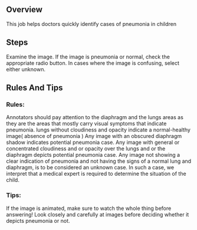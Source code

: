 ## Overview
This job helps doctors quickly identify cases of pneumonia in children

## Steps
Examine the image.
If the image is pneumonia or normal, check the appropriate radio button.
In cases where the image is confusing, select either unknown.
## Rules And Tips
### Rules:

Annotators should pay attention to the diaphragm and the lungs areas as they are the areas that mostly carry visual symptoms that indicate pneumonia.
lungs without cloudiness and opacity indicate a normal-healthy image( absence of pneumonia )
Any image with an obscured diaphragm shadow indicates potential pneumonia case.
Any image with general or concentrated cloudiness and or opacity over the lungs and or the diaphragm depicts potential pneumonia case.
Any image not showing a clear indication of pneumonia and not having the signs of a normal lung and diaphragm, is to be considered an unknown case. In such a case, we interpret that a medical expert is required to determine the situation of the child.
### Tips:

If the image is animated, make sure to watch the whole thing before answering!
Look closely and carefully at images before deciding whether it depicts pneumonia or not.
